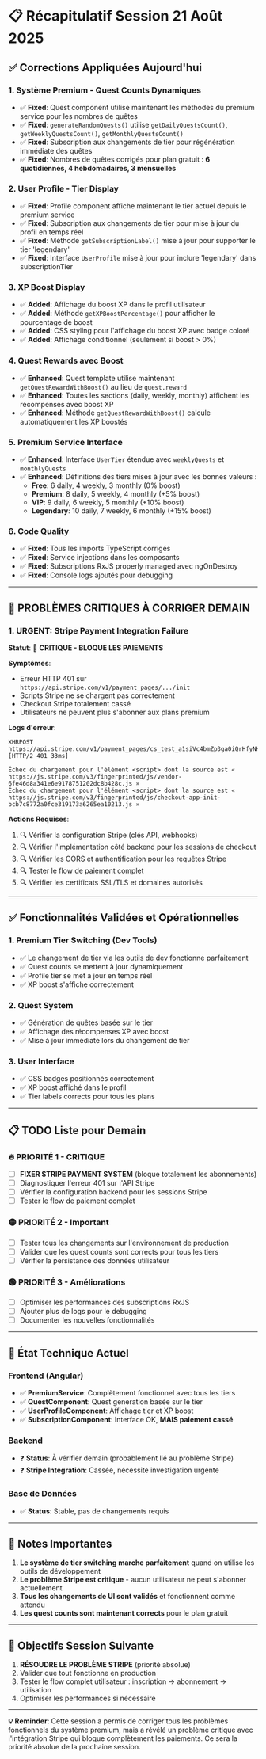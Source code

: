 # 📋 Récapitulatif Session 21 Août 2025

## ✅ Corrections Appliquées Aujourd'hui

### 1. **Système Premium - Quest Counts Dynamiques**
- ✅ **Fixed**: Quest component utilise maintenant les méthodes du premium service pour les nombres de quêtes
- ✅ **Fixed**: `generateRandomQuests()` utilise `getDailyQuestsCount()`, `getWeeklyQuestsCount()`, `getMonthlyQuestsCount()`
- ✅ **Fixed**: Subscription aux changements de tier pour régénération immédiate des quêtes
- ✅ **Fixed**: Nombres de quêtes corrigés pour plan gratuit : **6 quotidiennes, 4 hebdomadaires, 3 mensuelles**

### 2. **User Profile - Tier Display**
- ✅ **Fixed**: Profile component affiche maintenant le tier actuel depuis le premium service
- ✅ **Fixed**: Subscription aux changements de tier pour mise à jour du profil en temps réel
- ✅ **Fixed**: Méthode `getSubscriptionLabel()` mise à jour pour supporter le tier 'legendary'
- ✅ **Fixed**: Interface `UserProfile` mise à jour pour inclure 'legendary' dans subscriptionTier

### 3. **XP Boost Display**
- ✅ **Added**: Affichage du boost XP dans le profil utilisateur
- ✅ **Added**: Méthode `getXPBoostPercentage()` pour afficher le pourcentage de boost
- ✅ **Added**: CSS styling pour l'affichage du boost XP avec badge coloré
- ✅ **Added**: Affichage conditionnel (seulement si boost > 0%)

### 4. **Quest Rewards avec Boost**
- ✅ **Enhanced**: Quest template utilise maintenant `getQuestRewardWithBoost()` au lieu de `quest.reward`
- ✅ **Enhanced**: Toutes les sections (daily, weekly, monthly) affichent les récompenses avec boost XP
- ✅ **Enhanced**: Méthode `getQuestRewardWithBoost()` calcule automatiquement les XP boostés

### 5. **Premium Service Interface**
- ✅ **Enhanced**: Interface `UserTier` étendue avec `weeklyQuests` et `monthlyQuests`
- ✅ **Enhanced**: Définitions des tiers mises à jour avec les bonnes valeurs :
  - **Free**: 6 daily, 4 weekly, 3 monthly (0% boost)
  - **Premium**: 8 daily, 5 weekly, 4 monthly (+5% boost)
  - **VIP**: 9 daily, 6 weekly, 5 monthly (+10% boost)  
  - **Legendary**: 10 daily, 7 weekly, 6 monthly (+15% boost)

### 6. **Code Quality**
- ✅ **Fixed**: Tous les imports TypeScript corrigés
- ✅ **Fixed**: Service injections dans les composants
- ✅ **Fixed**: Subscriptions RxJS properly managed avec ngOnDestroy
- ✅ **Fixed**: Console logs ajoutés pour debugging

---

## 🚨 PROBLÈMES CRITIQUES À CORRIGER DEMAIN

### 1. **URGENT: Stripe Payment Integration Failure**
**Statut**: 🔴 **CRITIQUE - BLOQUE LES PAIEMENTS**

**Symptômes**:
- Erreur HTTP 401 sur `https://api.stripe.com/v1/payment_pages/.../init`
- Scripts Stripe ne se chargent pas correctement
- Checkout Stripe totalement cassé
- Utilisateurs ne peuvent plus s'abonner aux plans premium

**Logs d'erreur**:
```
XHRPOST https://api.stripe.com/v1/payment_pages/cs_test_a1siVc4bmZp3ga0iQrHfyNKShanqiUSJA2KYTaeAHkjidKbQBu2UI9e1fM/init
[HTTP/2 401 33ms]

Échec du chargement pour l'élément <script> dont la source est « https://js.stripe.com/v3/fingerprinted/js/vendor-6fe46d8a341e6e9178751202dc8b428c.js »
Échec du chargement pour l'élément <script> dont la source est « https://js.stripe.com/v3/fingerprinted/js/checkout-app-init-bcb7c8772a0fce319173a6265ea10213.js »
```

**Actions Requises**:
1. 🔍 Vérifier la configuration Stripe (clés API, webhooks)
2. 🔍 Vérifier l'implémentation côté backend pour les sessions de checkout
3. 🔍 Vérifier les CORS et authentification pour les requêtes Stripe
4. 🔍 Tester le flow de paiement complet
5. 🔍 Vérifier les certificats SSL/TLS et domaines autorisés

---

## ✅ Fonctionnalités Validées et Opérationnelles

### 1. **Premium Tier Switching (Dev Tools)**
- ✅ Le changement de tier via les outils de dev fonctionne parfaitement
- ✅ Quest counts se mettent à jour dynamiquement
- ✅ Profile tier se met à jour en temps réel
- ✅ XP boost s'affiche correctement

### 2. **Quest System**
- ✅ Génération de quêtes basée sur le tier
- ✅ Affichage des récompenses XP avec boost
- ✅ Mise à jour immédiate lors du changement de tier

### 3. **User Interface**
- ✅ CSS badges positionnés correctement
- ✅ XP boost affiché dans le profil
- ✅ Tier labels corrects pour tous les plans

---

## 📋 TODO Liste pour Demain

### 🔥 PRIORITÉ 1 - CRITIQUE
- [ ] **FIXER STRIPE PAYMENT SYSTEM** (bloque totalement les abonnements)
- [ ] Diagnostiquer l'erreur 401 sur l'API Stripe
- [ ] Vérifier la configuration backend pour les sessions Stripe
- [ ] Tester le flow de paiement complet

### 🟡 PRIORITÉ 2 - Important
- [ ] Tester tous les changements sur l'environnement de production
- [ ] Valider que les quest counts sont corrects pour tous les tiers
- [ ] Vérifier la persistance des données utilisateur

### 🟢 PRIORITÉ 3 - Améliorations
- [ ] Optimiser les performances des subscriptions RxJS
- [ ] Ajouter plus de logs pour le debugging
- [ ] Documenter les nouvelles fonctionnalités

---

## 🔧 État Technique Actuel

### Frontend (Angular)
- ✅ **PremiumService**: Complètement fonctionnel avec tous les tiers
- ✅ **QuestComponent**: Quest generation basée sur le tier
- ✅ **UserProfileComponent**: Affichage tier et XP boost
- ✅ **SubscriptionComponent**: Interface OK, **MAIS paiement cassé**

### Backend
- ❓ **Status**: À vérifier demain (probablement lié au problème Stripe)
- ❓ **Stripe Integration**: Cassée, nécessite investigation urgente

### Base de Données
- ✅ **Status**: Stable, pas de changements requis

---

## 📝 Notes Importantes

1. **Le système de tier switching marche parfaitement** quand on utilise les outils de développement
2. **Le problème Stripe est critique** - aucun utilisateur ne peut s'abonner actuellement
3. **Tous les changements de UI sont validés** et fonctionnent comme attendu
4. **Les quest counts sont maintenant corrects** pour le plan gratuit

---

## 🎯 Objectifs Session Suivante

1. **RÉSOUDRE LE PROBLÈME STRIPE** (priorité absolue)
2. Valider que tout fonctionne en production
3. Tester le flow complet utilisateur : inscription → abonnement → utilisation
4. Optimiser les performances si nécessaire

---

**💡 Reminder**: Cette session a permis de corriger tous les problèmes fonctionnels du système premium, mais a révélé un problème critique avec l'intégration Stripe qui bloque complètement les paiements. Ce sera la priorité absolue de la prochaine session.
